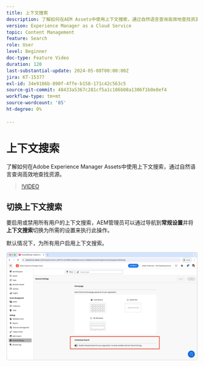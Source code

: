 ```yaml
---
title: 上下文搜索
description: 了解如何在AEM Assets中使用上下文搜索，通过自然语言查询高效地查找资源。
version: Experience Manager as a Cloud Service
topic: Content Management
feature: Search
role: User
level: Beginner
doc-type: Feature Video
duration: 120
last-substantial-update: 2024-05-08T00:00:00Z
jira: KT-15377
exl-id: 34e9186b-890f-4ffe-b158-171c42c563c5
source-git-commit: 48433a5367c281cf5a1c106b08a1306f1b0e8ef4
workflow-type: tm+mt
source-wordcount: '85'
ht-degree: 0%

---
```


# 上下文搜索

了解如何在Adobe Experience Manager Assets中使用上下文搜索，通过自然语言查询高效地查找资源。

>[!VIDEO](https://video.tv.adobe.com/v/3428667/?learn=on)

## 切换上下文搜索

要启用或禁用所有用户的上下文搜索，AEM管理员可以通过导航到&#x200B;__常规设置__&#x200B;并将&#x200B;__上下文搜索__&#x200B;切换为所需的设置来执行此操作。

默认情况下，为所有用户启用上下文搜索。

![启用上下文搜索](./assets/contextual-search/enable-contextual-search.png)